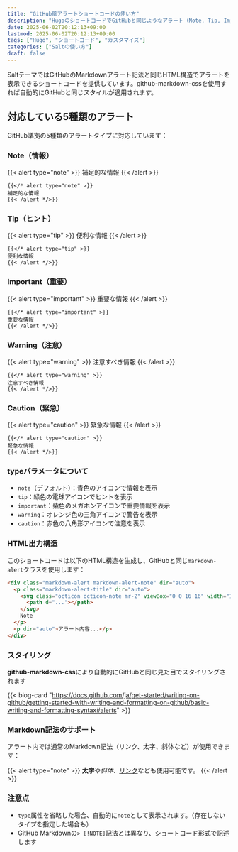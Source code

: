 ```yaml
---
title: "GitHub風アラートショートコードの使い方"
description: "HugoのショートコードでGitHubと同じようなアラート（Note, Tip, Important, Warning, Caution）を表示する方法"
date: 2025-06-02T20:12:13+09:00
lastmod: 2025-06-02T20:12:13+09:00
tags: ["Hugo", "ショートコード", "カスタマイズ"]
categories: ["Saltの使い方"]
draft: false
---
```


SaltテーマではGitHubのMarkdownアラート記法と同じHTML構造でアラートを表示できるショートコードを提供しています。github-markdown-cssを使用すれば自動的にGitHubと同じスタイルが適用されます。

## 対応している5種類のアラート

GitHub準拠の5種類のアラートタイプに対応しています：

### Note（情報）

{{< alert type="note" >}}
補足的な情報
{{< /alert >}}

```
{{</* alert type="note" >}}
補足的な情報
{{< /alert */>}}
```

### Tip（ヒント）

{{< alert type="tip" >}}
便利な情報
{{< /alert >}}

```
{{</* alert type="tip" >}}
便利な情報
{{< /alert */>}}
```

### Important（重要）

{{< alert type="important" >}}
重要な情報
{{< /alert >}}

```
{{</* alert type="important" >}}
重要な情報
{{< /alert */>}}
```

### Warning（注意）

{{< alert type="warning" >}}
注意すべき情報
{{< /alert >}}

```
{{</* alert type="warning" >}}
注意すべき情報
{{< /alert */>}}
```

### Caution（緊急）

{{< alert type="caution" >}}
緊急な情報
{{< /alert >}}

```
{{</* alert type="caution" >}}
緊急な情報
{{< /alert */>}}
```

### typeパラメータについて
- `note`（デフォルト）：青色のアイコンで情報を表示
- `tip`：緑色の電球アイコンでヒントを表示  
- `important`：紫色のメガホンアイコンで重要情報を表示
- `warning`：オレンジ色の三角アイコンで警告を表示
- `caution`：赤色の八角形アイコンで注意を表示

### HTML出力構造
このショートコードは以下のHTML構造を生成し、GitHubと同じ`markdown-alert`クラスを使用します：

```html
<div class="markdown-alert markdown-alert-note" dir="auto">
  <p class="markdown-alert-title" dir="auto">
    <svg class="octicon octicon-note mr-2" viewBox="0 0 16 16" width="16" height="16" aria-hidden="true">
      <path d="..."></path>
    </svg>
    Note
  </p>
  <p dir="auto">アラート内容...</p>
</div>
```

### スタイリング
**github-markdown-css**により自動的にGitHubと同じ見た目でスタイリングされます

{{< blog-card "https://docs.github.com/ja/get-started/writing-on-github/getting-started-with-writing-and-formatting-on-github/basic-writing-and-formatting-syntax#alerts" >}}

### Markdown記法のサポート
アラート内では通常のMarkdown記法（リンク、太字、斜体など）が使用できます：

{{< alert type="note" >}}
**太字**や*斜体*、[リンク](https://example.com)なども使用可能です。
{{< /alert >}}

### 注意点
- `type`属性を省略した場合、自動的に`note`として表示されます。（存在しないタイプを指定した場合も）
- GitHub Markdownの`> [!NOTE]`記法とは異なり、ショートコード形式で記述します

